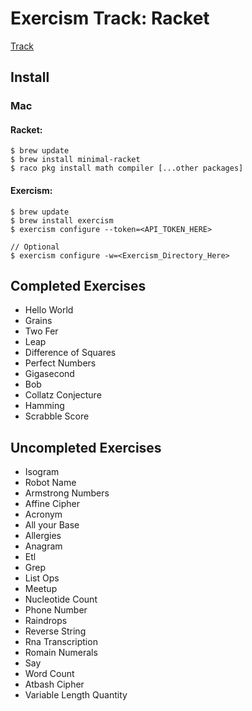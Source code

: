 # Exercism Track: Racket
[Track](https://exercism.org/tracks/racket)

## Install

### Mac

#### Racket:
```
$ brew update
$ brew install minimal-racket
$ raco pkg install math compiler [...other packages]
```

#### Exercism:
```
$ brew update
$ brew install exercism
$ exercism configure --token=<API_TOKEN_HERE>

// Optional
$ exercism configure -w=<Exercism_Directory_Here>
 ```

## Completed Exercises
- Hello World
- Grains
- Two Fer
- Leap
- Difference of Squares
- Perfect Numbers
- Gigasecond
- Bob
- Collatz Conjecture
- Hamming
- Scrabble Score

## Uncompleted Exercises
- Isogram
- Robot Name
- Armstrong Numbers
- Affine Cipher
- Acronym
- All your Base
- Allergies
- Anagram
- Etl
- Grep
- List Ops
- Meetup
- Nucleotide Count
- Phone Number
- Raindrops
- Reverse String
- Rna Transcription
- Romain Numerals
- Say
- Word Count
- Atbash Cipher
- Variable Length Quantity
